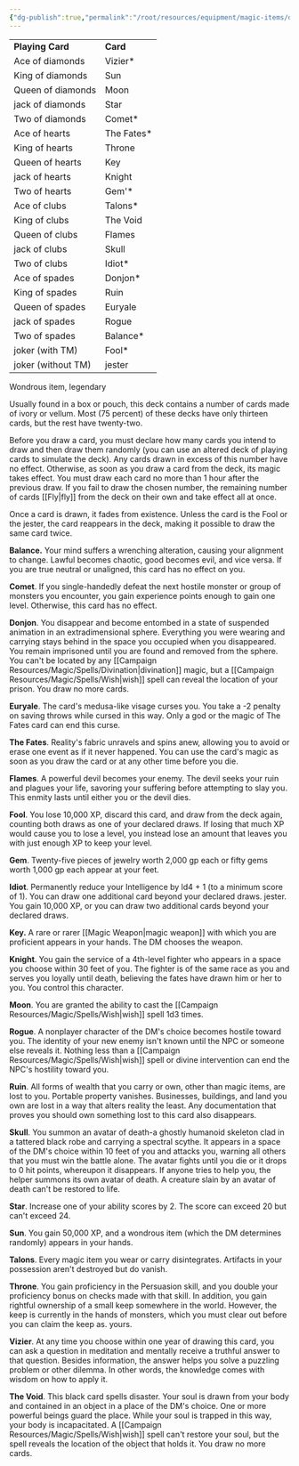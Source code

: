 ```yaml
---
{"dg-publish":true,"permalink":"/root/resources/equipment/magic-items/deck-of-many-things/"}
---
```


|                    |             |
|--------------------|-------------|
| **Playing Card**   | **Card**    |
| Ace of diamonds    | Vizier\*    |
| King of diamonds   | Sun         |
| Queen of diamonds  | Moon        |
| jack of diamonds   | Star        |
| Two of diamonds    | Comet\*     |
| Ace of hearts      | The Fates\* |
| King of hearts     | Throne      |
| Queen of hearts    | Key         |
| jack of hearts     | Knight      |
| Two of hearts      | Gem'\*      |
| Ace of clubs       | Talons\*    |
| King of clubs      | The Void    |
| Queen of clubs     | Flames      |
| jack of clubs      | Skull       |
| Two of clubs       | Idiot\*     |
| Ace of spades      | Donjon\*    |
| King of spades     | Ruin        |
| Queen of spades    | Euryale     |
| jack of spades     | Rogue       |
| Two of spades      | Balance\*   |
| joker (with TM)    | Fool\*      |
| joker (without TM) | jester      |

Wondrous item, legendary

Usually found in a box or pouch, this deck contains a number of cards made of ivory or vellum. Most (75 percent) of these decks have only thirteen cards, but the rest have twenty-two.

Before you draw a card, you must declare how many cards you intend to draw and then draw them randomly (you can use an altered deck of playing cards to simulate the deck). Any cards drawn in excess of this number have no effect. Otherwise, as soon as you draw a card from the deck, its magic takes effect. You must draw each card no more than 1 hour after the previous draw. If you fail to draw the chosen number, the remaining number of cards [[Fly\|fly]] from the deck on their own and take effect all at once.

Once a card is drawn, it fades from existence. Unless the card is the Fool or the jester, the card reappears in the deck, making it possible to draw the same card twice.

<strong>Balance.</strong> Your mind suffers a wrenching alteration, causing your alignment to change. Lawful becomes chaotic, good becomes evil, and vice versa. If you are true neutral or unaligned, this card has no effect on you.

<strong>Comet</strong>. If you single-handedly defeat the next hostile monster or group of monsters you encounter, you gain experience points enough to gain one level. Otherwise, this card has no effect.

<strong>Donjon</strong>. You disappear and become entombed in a state of suspended animation in an extradimensional sphere. Everything you were wearing and carrying stays behind in the space you occupied when you disappeared. You remain imprisoned until you are found and removed from the sphere. You can't be located by any [[Campaign Resources/Magic/Spells/Divination\|divination]] magic, but a [[Campaign Resources/Magic/Spells/Wish\|wish]] spell can reveal the location of your prison. You draw no more cards.

<strong>Euryale</strong>. The card's medusa-like visage curses you. You take a -2 penalty on saving throws while cursed in this way. Only a god or the magic of The Fates card can end this curse.

<strong>The Fates</strong>. Reality's fabric unravels and spins anew, allowing you to avoid or erase one event as if it never happened. You can use the card's magic as soon as you draw the card or at any other time before you die.

<strong>Flames</strong>. A powerful devil becomes your enemy. The devil seeks your ruin and plagues your life, savoring your suffering before attempting to slay you. This enmity lasts until either you or the devil dies.

<strong>Fool</strong>. You lose 10,000 XP, discard this card, and draw from the deck again, counting both draws as one of your declared draws. If losing that much XP would cause you to lose a level, you instead lose an amount that leaves you with just enough XP to keep your level.

<strong>Gem</strong>. Twenty-five pieces of jewelry worth 2,000 gp each or fifty gems worth 1,000 gp each appear at your feet.

<strong>Idiot</strong>. Permanently reduce your Intelligence by ld4 + 1 (to a minimum score of 1). You can draw one additional card beyond your declared draws. jester. You gain 10,000 XP, or you can draw two additional cards beyond your declared draws.

<strong>Key.</strong> A rare or rarer [[Magic Weapon\|magic weapon]] with which you are proficient appears in your hands. The DM chooses the weapon.

<strong>Knight</strong>. You gain the service of a 4th-level fighter who appears in a space you choose within 30 feet of you. The fighter is of the same race as you and serves you loyally until death, believing the fates have drawn him or her to you. You control this character.

<strong>Moon</strong>. You are granted the ability to cast the [[Campaign Resources/Magic/Spells/Wish\|wish]] spell 1d3 times.

<strong>Rogue</strong>. A nonplayer character of the DM's choice becomes hostile toward you. The identity of your new enemy isn't known until the NPC or someone else reveals it. Nothing less than a [[Campaign Resources/Magic/Spells/Wish\|wish]] spell or divine intervention can end the NPC's hostility toward you.

<strong>Ruin</strong>. All forms of wealth that you carry or own, other than magic items, are lost to you. Portable property vanishes. Businesses, buildings, and land you own are lost in a way that alters reality the least. Any documentation that proves you should own something lost to this card also disappears.

<strong>Skull</strong>. You summon an avatar of death-a ghostly humanoid skeleton clad in a tattered black robe and carrying a spectral scythe. It appears in a space of the DM's choice within 10 feet of you and attacks you, warning all others that you must win the battle alone. The avatar fights until you die or it drops to 0 hit points, whereupon it disappears. If anyone tries to help you, the helper summons its own avatar of death. A creature slain by an avatar of death can't be restored to life.

<strong>Star</strong>. Increase one of your ability scores by 2. The score can exceed 20 but can't exceed 24.

<strong>Sun</strong>. You gain 50,000 XP, and a wondrous item (which the DM determines randomly) appears in your hands.

<strong>Talons</strong>. Every magic item you wear or carry disintegrates. Artifacts in your possession aren't destroyed but do vanish.

<strong>Throne</strong>. You gain proficiency in the Persuasion skill, and you double your proficiency bonus on checks made with that skill. In addition, you gain rightful ownership of a small keep somewhere in the world. However, the keep is currently in the hands of monsters, which you must clear out before you can claim the keep as. yours.

<strong>Vizier</strong>. At any time you choose within one year of drawing this card, you can ask a question in meditation and mentally receive a truthful answer to that question. Besides information, the answer helps you solve a puzzling problem or other dilemma. In other words, the knowledge comes with wisdom on how to apply it.

<strong>The Void</strong>. This black card spells disaster. Your soul is drawn from your body and contained in an object in a place of the DM's choice. One or more powerful beings guard the place. While your soul is trapped in this way, your body is incapacitated. A [[Campaign Resources/Magic/Spells/Wish\|wish]] spell can't restore your soul, but the spell reveals the location of the object that holds it. You draw no more cards.